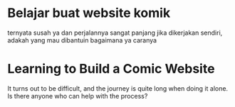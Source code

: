 # Belajar buat website komik
ternyata susah ya dan perjalannya sangat panjang jika dikerjakan sendiri,
adakah yang mau dibantuin bagaimana ya caranya

# Learning to Build a Comic Website 
It turns out to be difficult, and the journey is quite long when doing it alone. 
Is there anyone who can help with the process?
